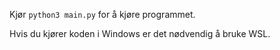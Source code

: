Kjør `python3 main.py` for å kjøre programmet.

Hvis du kjører koden i Windows er det nødvendig å bruke WSL.